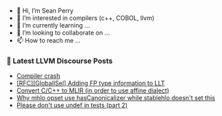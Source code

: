 - 👋 Hi, I’m Sean Perry
- 👀 I’m interested in compilers (c++, COBOL, llvm)
- 🌱 I’m currently learning ...
- 💞️ I’m looking to collaborate on ...
- 📫 How to reach me ...

<!---
s66perry/s66perry is a ✨ special ✨ repository because its `README.md` (this file) appears on your GitHub profile.
You can click the Preview link to take a look at your changes.
--->
### 📕 Latest LLVM Discourse Posts

<!-- DISCOURSE-LLVM:START -->
- [Compiler crash](https://discourse.llvm.org/t/compiler-crash/83401#post_1)
- [[RFC][GlobalISel] Adding FP type information to LLT](https://discourse.llvm.org/t/rfc-globalisel-adding-fp-type-information-to-llt/83349#post_6)
- [Convert C/C++ to MLIR &lpar;in order to use affine dialect&rpar;](https://discourse.llvm.org/t/convert-c-c-to-mlir-in-order-to-use-affine-dialect/83396#post_3)
- [Why mhlo opset use hasCanonicalizer while stablehlo doesn&#39;t set this](https://discourse.llvm.org/t/why-mhlo-opset-use-hascanonicalizer-while-stablehlo-doesnt-set-this/83399#post_2)
- [Please don&#39;t use undef in tests &lpar;part 2&rpar;](https://discourse.llvm.org/t/please-dont-use-undef-in-tests-part-2/83388#post_13)
<!-- DISCOURSE-LLVM:END -->
